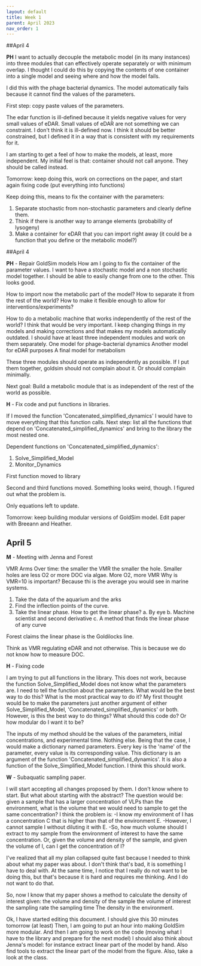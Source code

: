 ```yaml
---
layout: default
title: Week 1
parent: April 2023
nav_order: 1
---
```


##April 4

**PH** I want to actually decouple the metabolic model (in its many instances) into three modules that can effectively operate separately or with minimum overlap.
I thought I could do this by copying the contents of one container into a single model and seeing where and
how the model fails.

I did this with the phage bacterial dynamics. The model automatically fails because it cannot find the values 
of the parameters.

First step: copy paste values of the parameters.

The edar function is ill-defined because it yields negative values for very small values of eDAR.
Small values of eDAR are not something we can constraint. 
I don't think it is ill-defined now. I think it should be better constrained, but I defined it in a way
that is consistent with my requirements for it.

I am starting to get a feel of how to make the models, at least, more independent. My initial feel is that:
container should not call anyone. They should be called instead. 

Tomorrow: keep doing this, work on corrections on the paper, and start again fixing code (put everything into functions)

Keep doing this, means to fix the container with the parameters:
1. Separate stochastic from non-stochastic parameters and clearly define them.
2. Think if there is another way to arrange elements (probability of lysogeny)
3. Make a container for eDAR that you can import right away (it could be a function that you define or 
the metabolic model?)

##April 4

**PH** - Repair GoldSim models
How am I going to fix the container of the parameter values. I want to have a stochastic model and a non
stochastic model together. I should be able to easily change from one to the other. This looks good.

How to import now the metabolic part of the model? How to separate it from the rest of the world? How to make it flexible enough to allow for interventions/experiments?

How to do a metabolic machine that works independently of the rest of the world? I think that would be very important. I keep changing things in my models and making corrections and that makes my models automatically outdated.
I should have at least three independent modules and work on them separately.
One model for phage-bacterial dynamics
Another model for eDAR purposes
A final model for metabolism

These three modules should operate as independently as possible. If I put them together, goldsim should not complain about it. Or should complain minimally. 

Next goal: Build a metabolic module that is as independent of the rest of the world as possible.

**H** - Fix code and put functions in libraries.

If I moved the function 'Concatenated_simplified_dynamics' I would have to move everything that this function calls. Next step: list all the functions that depend on 'Concatenated_simplified_dynamics' and bring to the library the most nested one.

Dependent functions on 'Concatenated_simplified_dynamics':

1. Solve_Simplified_Model
2. Monitor_Dynamics


First function moved to library

Second and third functions moved. Something looks weird, though. I figured out what the problem is.

Only equations left to update.

Tomorrow: keep building modular versions of GoldSim model.
Edit paper with Breeann and Heather.

## April 5

**M** - Meeting with Jenna and Forest

VMR Arms Over time: the smaller the VMR the smaller the hole. Smaller holes are less O2 or more DOC via algae.
More O2, more VMR
Why is VMR=10 is important? Because thi is the average you would see in marine systems.

1. Take the data of the aquarium and the arks
2. Find the inflection points of the curve.
3. Take the linear phase. How to get the linear phase?
     a. By eye
     b. Machine scientist and second derivative
     c. A method that finds the linear phase of any curve
     

Forest claims the linear phase is the Goldilocks line.

Think as VMR regulating eDAR and not otherwise. This is because we do not know how to measure DOC.

**H** - Fixing code

I am trying to put all functions in the library. This does not work, because the function Solve_Simplified_Model does not know what the parameters are.
I need to tell the function about the parameters. What would be the best way to do this? What is the most practical way to do it? My first thought would be to make the parameters just another argument of either Solve_Simplified_Model, 'Concatenated_simplified_dynamics' or both. However, is this the best way to do things? What should this code do? Or how modular do I want it to be?

The inputs of my method should be the values of the parameters, initial concentrations, and experimental time. Nothing else.
Being that the case, I would make a dictionary named parameters. Every key is the 'name' of the parameter, every value is its corresponding value. This dictionary is an argument of the function 'Concatenated_simplified_dynamics'. It is also a function of the Solve_Simplified_Model function. I think this should work.

**W** - Subaquatic sampling paper.

I will start accepting all changes proposed by them.
I don't know where to start. But what about starting with the abstract?
The question would be: given a sample that has a larger concentration of VLPs than the environment, what is the volume that we would need to sample to get the same concentration?
I think the problem is:
-I know my environment of I has a concentration C that is higher than that of the environment E.
-However, I cannot sample I without diluting it with E.
-So, how much volume should I extract to my sample from the environment of interest to have the same concentration. Or, given the volume and density of the sample, and given the volume of I, can I get the concentration of I?

I've realized that all my plan collapsed quite fast because I needed to think about what my paper was about. I don't think that's bad, it is something I have to deal with. At the same time, I notice that I really do not want to be doing this, but that's because it is hard and requires me thinking. And I do not want to do that.

So, now I know that my paper shows a method to calculate the density of interest given:
the volume and density of the sample
the volume of interest
the sampling rate
the sampling time
The density in the environment.

Ok, I have started editing this document. I should give this 30 minutes tomorrow (at least)
Then, I am going to put an hour into making GoldSim more modular.
And then I am going to work on the code (moving what I have to the library and prepare for the next model)
I should also think about Jenna's model: for instance extract linear part of the model by hand. Also find tools to extract the linear part of the model from the figure.
Also, take a look at the class.